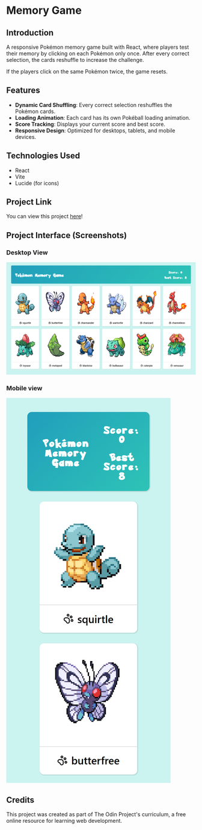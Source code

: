 # Memory Game

## Introduction
A responsive Pokémon memory game built with React, where players test their memory by clicking on each Pokémon only once. After every correct selection, the cards reshuffle to increase the challenge. 

If the players click on the same Pokémon twice, the game resets.

## Features
* __Dynamic Card Shuffling__: Every correct selection reshuffles the Pokémon cards.
* __Loading Animation__: Each card has its own Pokéball loading animation.
* __Score Tracking__: Displays your current score and best score.
* __Responsive Design__: Optimized for desktops, tablets, and mobile devices.

## Technologies Used
* React
* Vite
* Lucide (for icons)

## Project Link
You can view this project [here](https://alexs1302-memory-game.vercel.app/)!

## Project Interface (Screenshots)
### Desktop View
![Screenshot of the Memory Game interface on desktop](public/images/desktop-view.png)

### Mobile view
![Screenshot of the Memory Game interface on mobile](public/images/mobile-view.png)

## Credits
This project was created as part of The Odin Project's curriculum, a free online resource for learning web development.
